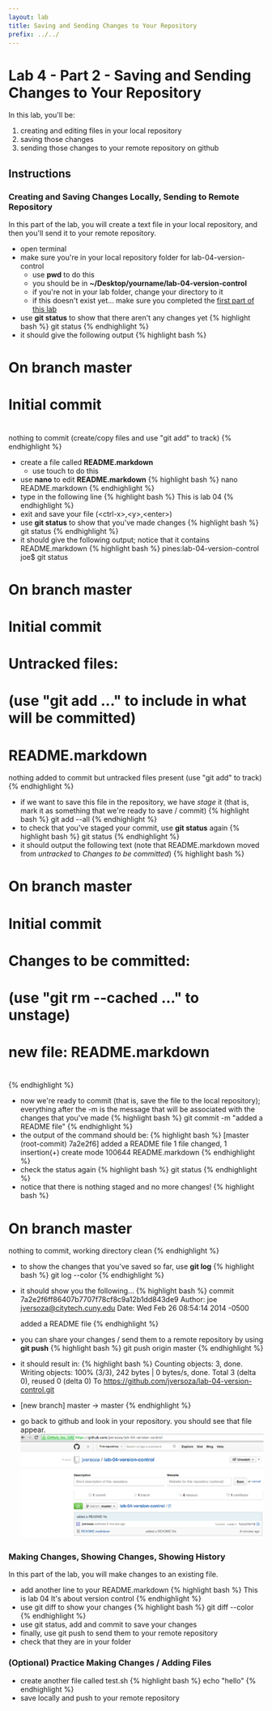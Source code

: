 ```yaml
---
layout: lab
title: Saving and Sending Changes to Your Repository
prefix: ../../
---
```

# Lab 4 - Part 2 - Saving and Sending Changes to Your Repository

In this lab, you'll be:

1. creating and editing files in your local repository
2. saving those changes
2. sending those changes to your remote repository on github


## Instructions

### Creating and Saving Changes Locally, Sending to Remote Repository

In this part of the lab, you will create a text file in your local repository, and then you'll send it to your remote repository.

* open terminal
* make sure you're in your local repository folder for lab-04-version-control
	* use __pwd__ to do this
	* you should be in __~/Desktop/yourname/lab-04-version-control__
	* if you're not in your lab folder, change your directory to it
	* if this doesn't exist yet... make sure you completed the [first part of this lab](lab-04-git-part-01.html)
* use __git status__ to show that there aren't any changes yet
{% highlight bash %}
git status
{% endhighlight %}
* it should give the following output
{% highlight bash %}
# On branch master
#
# Initial commit
#
nothing to commit (create/copy files and use "git add" to track)
{% endhighlight %}
* create a file called __README.markdown__
	* use touch to do this
* use __nano__ to edit __README.markdown__
{% highlight bash %}
nano README.markdown
{% endhighlight %}
* type in the following line
{% highlight bash %}
This is lab 04
{% endhighlight %}
* exit and save your file (&lt;ctrl-x&gt;,&lt;y&gt;,&lt;enter&gt;)
* use __git status__ to show that you've made changes
{% highlight bash %}
git status
{% endhighlight %}
* it should give the following output; notice that it contains README.markdown 
{% highlight bash %}
pines:lab-04-version-control joe$ git status
# On branch master
#
# Initial commit
#
# Untracked files:
#   (use "git add <file>..." to include in what will be committed)
#
#	README.markdown
nothing added to commit but untracked files present (use "git add" to track)
{% endhighlight %}
* if we want to save this file in the repository, we have _stage_ it (that is, mark it as something that we're ready to save / commit)
{% highlight bash %}
git add --all
{% endhighlight %}
* to check that you've staged your commit, use __git status__ again
{% highlight bash %}
git status
{% endhighlight %}
* it should output the following text (note that README.markdown moved from _untracked_ to _Changes to be committed_)
{% highlight bash %}
# On branch master
#
# Initial commit
#
# Changes to be committed:
#   (use "git rm --cached <file>..." to unstage)
#
#	new file:   README.markdown
#
{% endhighlight %}
* now we're ready to commit (that is, save the file to the local repository); everything after the -m is the message that will be associated with the changes that you've made
{% highlight bash %}
git commit -m "added a README file"
{% endhighlight %}
* the output of the command should be:
{% highlight bash %}
[master (root-commit) 7a2e2f6] added a README file
 1 file changed, 1 insertion(+)
 create mode 100644 README.markdown
{% endhighlight %}
* check the status again 
{% highlight bash %}
git status
{% endhighlight %}
* notice that there is nothing staged and no more changes!
{% highlight bash %}
# On branch master
nothing to commit, working directory clean
{% endhighlight %}
* to show the changes that you've saved so far, use __git log__
{% highlight bash %}
git log --color
{% endhighlight %}
* it should show you the following...
{% highlight bash %}
commit 7a2e2f6ff86407b7707f78cf8c9a12b1dd843de9
Author: joe <jversoza@citytech.cuny.edu>
Date:   Wed Feb 26 08:54:14 2014 -0500

    added a README file
{% endhighlight %}
* you can share your changes / send them to a remote repository by using __git push__
{% highlight bash %}
git push origin master
{% endhighlight %}
* it should result in:
{% highlight bash %}
Counting objects: 3, done.
Writing objects: 100% (3/3), 242 bytes | 0 bytes/s, done.
Total 3 (delta 0), reused 0 (delta 0)
To https://github.com/jversoza/lab-04-version-control.git
 * [new branch]      master -> master
{% endhighlight %}
* go back to github and look in your repository.  you should see that file appear.
![Repository List](../../resources/img/repos-added.png)

### Making Changes, Showing Changes, Showing History

In this part of the lab, you will make changes to an existing file.

* add another line to your README.markdown
{% highlight bash %}
This is lab 04
It's about version control
{% endhighlight %}
* use git diff to show your changes
{% highlight bash %}
git diff --color
{% endhighlight %}
* use git status, add and commit to save your changes
* finally, use git push to send them to your remote repository
* check that they are in your folder


### (Optional) Practice Making Changes / Adding Files

* create another file called test.sh
{% highlight bash %}
echo "hello"
{% endhighlight %}
* save locally and push to your remote repository


